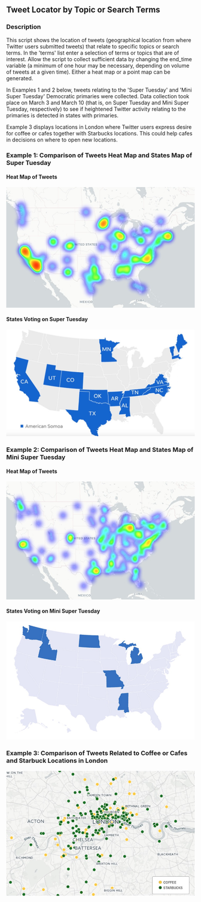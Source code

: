 ## Tweet Locator by Topic or Search Terms ##




### Description ###

This script shows the location of tweets (geographical location from where Twitter users submitted tweets) that relate to specific topics or search terms. In the 'terms' list enter a selection of terms or topics that are of interest. Allow the script to collect sufficient data by changing the end_time variable (a minimum of one hour may be necessary, depending on volume of tweets at a given time). Either a heat map or a point map can be generated. 

In Examples 1 and 2 below, tweets relating to the 'Super Tuesday'  and 'Mini Super Tuesday' Democratic primaries were collected. Data collection took place on March 3 and March 10 (that is, on Super Tuesday and Mini Super Tuesday, respectively) to see if heightened Twitter activity relating to the primaries is detected in states with primaries. 

Example 3 displays locations in London where Twitter users express desire for coffee or cafes together with Starbucks locations. This could help cafes in decisions on where to open new locations. 


### Example 1: Comparison of Tweets Heat Map and States Map of Super Tuesday ###

#### Heat Map of Tweets ####

![Super Tuesday Heat Map](/output/heatmap.jpg)


#### States Voting on Super Tuesday ####


![Super Tuesday States Map](/images/geomap.jpg)



### Example 2: Comparison of Tweets Heat Map and States Map of Mini Super Tuesday ###

#### Heat Map of Tweets ####

![Super Tuesday Heat Map](/output/heatmap_minist.jpg)


#### States Voting on Mini Super Tuesday ####


![Super Tuesday States Map](/images/geomap_minist.jpg)



### Example 3: Comparison of Tweets Related to Coffee or Cafes and Starbuck Locations in London ###

![Starbuck Locations and Coffee Tweets](/output/sb_coffee_map.jpg)
